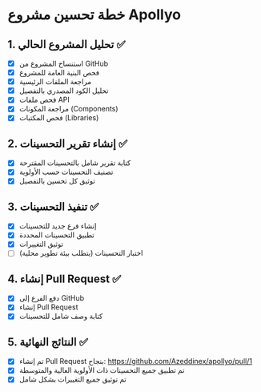 # خطة تحسين مشروع Apollyo

## 1. تحليل المشروع الحالي ✅
- [x] استنساخ المشروع من GitHub
- [x] فحص البنية العامة للمشروع
- [x] مراجعة الملفات الرئيسية
- [x] تحليل الكود المصدري بالتفصيل
- [x] فحص ملفات API
- [x] مراجعة المكونات (Components)
- [x] فحص المكتبات (Libraries)

## 2. إنشاء تقرير التحسينات ✅
- [x] كتابة تقرير شامل بالتحسينات المقترحة
- [x] تصنيف التحسينات حسب الأولوية
- [x] توثيق كل تحسين بالتفصيل

## 3. تنفيذ التحسينات ✅
- [x] إنشاء فرع جديد للتحسينات
- [x] تطبيق التحسينات المحددة
- [x] توثيق التغييرات
- [ ] اختبار التحسينات (يتطلب بيئة تطوير محلية)

## 4. إنشاء Pull Request ✅
- [x] دفع الفرع إلى GitHub
- [x] إنشاء Pull Request
- [x] كتابة وصف شامل للتحسينات

## 5. النتائج النهائية ✅
- [x] تم إنشاء Pull Request بنجاح: https://github.com/Azeddinex/apollyo/pull/1
- [x] تم تطبيق جميع التحسينات ذات الأولوية العالية والمتوسطة
- [x] تم توثيق جميع التغييرات بشكل شامل